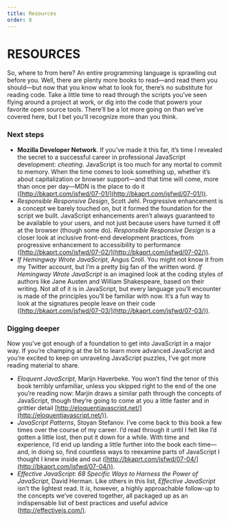 ```yaml
---
title: Resources
order: 8
---
```

# RESOURCES

So, where to from here? An entire programming language is sprawling out before you. Well, there are plenty more books to read—and read them you should—but now that you know what to look for, there’s no substitute for reading code. Take a little time to read through the scripts you’ve seen flying around a project at work, or dig into the code that powers your favorite open source tools. There’ll be a lot more going on than we’ve covered here, but I bet you’ll recognize more than you think.

### Next steps

* **Mozilla Developer Network**. If you’ve made it this far, it’s time I revealed the secret to a successful career in professional JavaScript development: *cheating*. JavaScript is too much for any mortal to commit to memory. When the time comes to look something up, whether it’s about capitalization or browser support—and that time will come, more than once per day—MDN is the place to do it ([http://bkaprt.com/jsfwd/07-01/](http://bkaprt.com/jsfwd/07-01/)).
* *Responsible Responsive Design*, Scott Jehl. Progressive enhancement is a concept we barely touched on, but it formed the foundation for the script we built. JavaScript enhancements aren’t always guaranteed to be available to your users, and not just because users have turned it off at the browser (though some do). *Responsible Responsive Design* is a closer look at inclusive front-end development practices, from progressive enhancement to accessibility to performance ([http://bkaprt.com/jsfwd/07-02/](http://bkaprt.com/jsfwd/07-02/)).
* *If Hemingway* *Wrote JavaScript*, Angus Croll. You might not know it from my Twitter account, but I’m a pretty big fan of the written word. *If Hemingway Wrote JavaScript* is an imagined look at the coding styles of authors like Jane Austen and William Shakespeare, based on their writing. Not all of it is in JavaScript, but every language you’ll encounter is made of the principles you’ll be familiar with now. It’s a fun way to look at the signatures people leave on their code ([http://bkaprt.com/jsfwd/07-03/](http://bkaprt.com/jsfwd/07-03/)).

### Digging deeper

Now you’ve got enough of a foundation to get into JavaScript in a major way. If you’re champing at the bit to learn more advanced JavaScript and you’re excited to keep on unraveling JavaScript puzzles, I’ve got more reading material to share.

* *Eloquent JavaScript*, Marijn Haverbeke. You won’t find the tenor of this book terribly unfamiliar, unless you skipped right to the end of the one you’re reading now: Marjin draws a similar path through the concepts of JavaScript, though they’re going to come at you a little faster and in grittier detail [http://eloquentjavascript.net/](http://eloquentjavascript.net/)).
* *JavaScript* *Patterns*, Stoyan Stefanov. I’ve come back to this book a few times over the course of my career. I’d read through it until I felt like I’d gotten a little lost, then put it down for a while. With time and experience, I’d end up landing a little further into the book each time—and, in doing so, find countless ways to reexamine parts of JavaScript I thought I knew inside and out ([http://bkaprt.com/jsfwd/07-04/](http://bkaprt.com/jsfwd/07-04/)).
* *Effective JavaScript: 68 Specific Ways to Harness* *the Power of JavaScript*, David Herman. Like others in this list, *Effective JavaScript* isn’t the lightest read. It *is*, however, a highly approachable follow-up to the concepts we’ve covered together, all packaged up as an indispensable list of best practices and useful advice ([http://effectivejs.com/)](http://effectivejs.com/).
